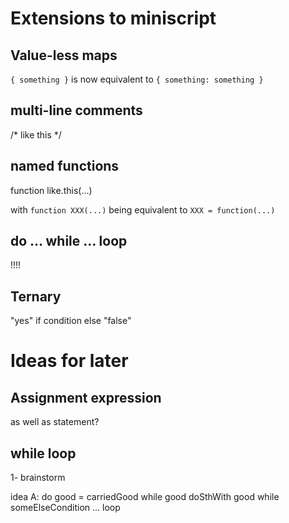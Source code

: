 # Extensions to miniscript

## Value-less maps
`{ something }` is now equivalent to `{ something: something }`

## multi-line comments
/*
like
this
*/

## named functions
function like.this(...)

with `function XXX(...)` being equivalent to `XXX = function(...)`

## do ... while ... loop
!!!!

## Ternary
"yes" if condition else "false"

# Ideas for later

## Assignment expression
as well as statement?

## while loop
1- brainstorm

idea A:
do
	good = carriedGood
while good
	doSthWith good
while someElseCondition
	...
loop